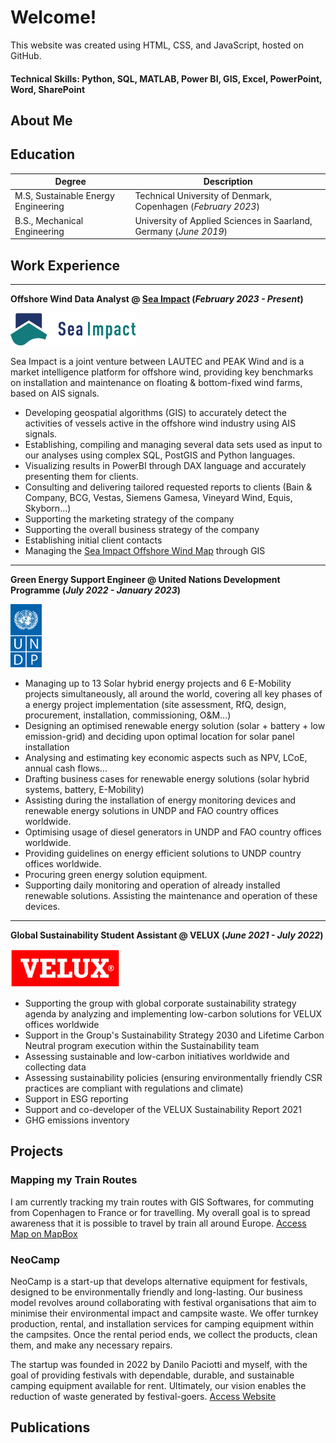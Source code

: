 # Welcome!

This website was created using HTML, CSS, and JavaScript, hosted on GitHub.

#### Technical Skills: Python, SQL, MATLAB, Power BI, GIS, Excel, PowerPoint, Word, SharePoint

## About Me

## Education					    

| Degree | Description | 
| --- | --- |
| M.S, Sustainable Energy Engineering | Technical University of Denmark, Copenhagen (_February 2023_)	
| B.S., Mechanical Engineering | University of Applied Sciences in Saarland, Germany (_June 2019_) 


## Work Experience
---

**Offshore Wind Data Analyst @ [Sea Impact](https://sea-impact.com/) (_February 2023 - Present_)** 

<img width="200" src="assets/img/Sea-Impact-logo.png">

Sea Impact is a joint venture between LAUTEC and PEAK Wind and is a market intelligence platform for offshore wind, providing key benchmarks on installation and maintenance on floating & bottom-fixed wind farms, based on AIS signals.

- Developing geospatial algorithms (GIS) to accurately detect the activities of vessels active in the offshore wind industry using AIS signals.
- Establishing, compiling and managing several data sets used as input to our analyses using complex SQL, PostGIS and Python languages.
- Visualizing results in PowerBI through DAX language and accurately presenting them for clients.
- Consulting and delivering tailored requested reports to clients (Bain & Company, BCG, Vestas, Siemens Gamesa, Vineyard Wind, Equis, Skyborn...)
- Supporting the marketing strategy of the company
- Supporting the overall business strategy of the company
- Establishing initial client contacts
- Managing the [Sea Impact Offshore Wind Map](https://sea-impact.com/offshore-wind-map/) through GIS

---

**Green Energy Support Engineer @ United Nations Development Programme (_July 2022 - January 2023_)**

<img width="50" src="assets/img/UNDP_logo.svg.png">

- Managing up to 13 Solar hybrid energy projects and 6 E-Mobility projects simultaneously, all around the world, covering all key phases of a energy project implementation (site assessment, RfQ, design, procurement, installation, commissioning, O&M...)
- Designing an optimised renewable energy solution (solar + battery + low emission-grid) and deciding upon optimal location for solar panel installation
- Analysing and estimating key economic aspects such as NPV, LCoE, annual cash flows...
- Drafting business cases for renewable energy solutions (solar hybrid systems, battery, E-Mobility)
- Assisting during the installation of energy monitoring devices and renewable energy solutions in UNDP and FAO country offices worldwide.
- Optimising usage of diesel generators in UNDP and FAO country offices worldwide.
- Providing guidelines on energy efficient solutions to UNDP country offices worldwide.
- Procuring green energy solution equipment.
- Supporting daily monitoring and operation of already installed renewable solutions. Assisting the maintenance and operation of these devices.

---

**Global Sustainability Student Assistant @ VELUX (_June 2021 - July 2022_)**

<img width="175" src="assets/img/2560px-Velux_logo.svg.png">

- Supporting the group with global corporate sustainability strategy agenda by analyzing and implementing low-carbon solutions for VELUX offices worldwide
- Support in the Group's Sustainability Strategy 2030 and Lifetime Carbon Neutral program execution within the Sustainability team
- Assessing sustainable and low-carbon initiatives worldwide and collecting data
- Assessing sustainability policies (ensuring environmentally friendly CSR practices are compliant with regulations and climate)
- Support in ESG reporting
- Support and co-developer of the VELUX Sustainability Report 2021
- GHG emissions inventory


## Projects
### Mapping my Train Routes

I am currently tracking my train routes with GIS Softwares, for commuting from Copenhagen to France or for travelling. My overall goal is to spread awareness that it is possible to travel by train all around Europe. [Access Map on MapBox](https://api.mapbox.com/styles/v1/thibaultvanheeghe/clteht9v400nr01qn3woncm3d.html?title=view&access_token=pk.eyJ1IjoidGhpYmF1bHR2YW5oZWVnaGUiLCJhIjoiY2xmcXF6M25uMDE1azNxcGJmZzJzcGozNyJ9.IMnHAvsKJxxSKsrPSWB62Q&zoomwheel=true&fresh=true#4.1/47.82/-0.41)


### NeoCamp

NeoCamp is a start-up that develops alternative equipment for festivals, designed to be environmentally friendly and long-lasting. Our business model revolves around collaborating with festival organisations that aim to minimise their environmental impact and campsite waste. We offer turnkey production, rental, and installation services for camping equipment within the campsites. Once the rental period ends, we collect the products, clean them, and make any necessary repairs.

The startup was founded in 2022 by Danilo Paciotti and myself, with the goal of providing festivals with dependable, durable, and sustainable camping equipment available for rent. Ultimately, our vision enables the reduction of waste generated by festival-goers. [Access Website](https://www.neocamps.com/)




## Publications

